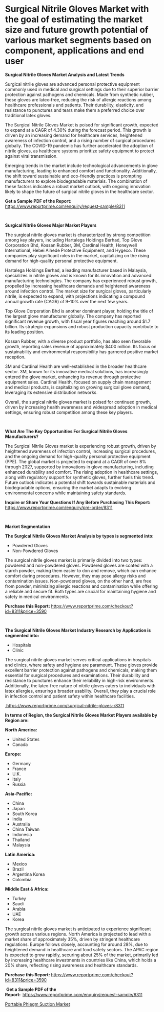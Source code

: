 <p><h1>Surgical Nitrile Gloves Market with the goal of estimating the market size and future growth potential of various market segments based on component, applications and end user</h1></p><p><strong>Surgical Nitrile Gloves Market Analysis and Latest Trends</strong></p>
<p><p>Surgical nitrile gloves are advanced personal protective equipment commonly used in medical and surgical settings due to their superior barrier protection against pathogens and chemicals. Made from synthetic rubber, these gloves are latex-free, reducing the risk of allergic reactions among healthcare professionals and patients. Their durability, elasticity, and resistance to punctures and tears make them a preferred choice over traditional latex gloves.</p><p>The Surgical Nitrile Gloves Market is poised for significant growth, expected to expand at a CAGR of 4.30% during the forecast period. This growth is driven by an increasing demand for healthcare services, heightened awareness of infection control, and a rising number of surgical procedures globally. The COVID-19 pandemic has further accelerated the adoption of nitrile gloves, as healthcare systems prioritize safety equipment to protect against viral transmission.</p><p>Emerging trends in the market include technological advancements in glove manufacturing, leading to enhanced comfort and functionality. Additionally, the shift toward sustainable and eco-friendly practices is prompting manufacturers to explore biodegradable materials. The combination of these factors indicates a robust market outlook, with ongoing innovation likely to shape the future of surgical nitrile gloves in the healthcare sector.</p></p>
<p><strong>Get a Sample PDF of the Report:&nbsp;</strong> <a href="https://www.reportprime.com/enquiry/request-sample/8311?utm_campaign=3127&utm_medium=2&utm_source=Github&utm_content=ia&utm_term=19032025&utm_id=surgical-nitrile-gloves">https://www.reportprime.com/enquiry/request-sample/8311</a></p>
<p>&nbsp;</p>
<p><strong>Surgical Nitrile Gloves Major Market Players</strong></p>
<p><p>The surgical nitrile gloves market is characterized by strong competition among key players, including Hartalega Holdings Berhad, Top Glove Corporation Bhd, Kossan Rubber, 3M, Cardinal Health, Honeywell International, Hebei Aihede Protective Equipment, and Hygeco. These companies play significant roles in the market, capitalizing on the rising demand for high-quality personal protective equipment.</p><p>Hartalega Holdings Berhad, a leading manufacturer based in Malaysia, specializes in nitrile gloves and is known for its innovation and advanced manufacturing technologies. The company has experienced robust growth, propelled by increasing healthcare demands and heightened awareness around infection control. The market size for surgical gloves, particularly nitrile, is expected to expand, with projections indicating a compound annual growth rate (CAGR) of 9-10% over the next few years.</p><p>Top Glove Corporation Bhd is another dominant player, holding the title of the largest glove manufacturer globally. The company has reported significant revenue growth, with fiscal year figures reaching around $1.7 billion. Its strategic expansions and robust production capacity contribute to its leading position. </p><p>Kossan Rubber, with a diverse product portfolio, has also seen favorable growth, reporting sales revenue of approximately $400 million. Its focus on sustainability and environmental responsibility has garnered positive market reception.</p><p>3M and Cardinal Health are well-established in the broader healthcare sector. 3M, known for its innovative medical solutions, has increasingly entered the glove market, enhancing its revenue through protective equipment sales. Cardinal Health, focused on supply chain management and medical products, is capitalizing on growing surgical glove demand, leveraging its extensive distribution networks.</p><p>Overall, the surgical nitrile gloves market is poised for continued growth, driven by increasing health awareness and widespread adoption in medical settings, ensuring robust competition among these key players.</p></p>
<p>&nbsp;</p>
<p><strong>What Are The Key Opportunities For Surgical Nitrile Gloves Manufacturers?</strong></p>
<p><p>The Surgical Nitrile Gloves market is experiencing robust growth, driven by heightened awareness of infection control, increasing surgical procedures, and the ongoing demand for high-quality personal protective equipment (PPE). The global market is projected to expand at a CAGR of over 8% through 2027, supported by innovations in glove manufacturing, including enhanced durability and comfort. The rising adoption in healthcare settings, along with regulatory support for synthetic gloves, further fuels this trend. Future outlook indicates a potential shift towards sustainable materials and biodegradable options, ensuring the market adapts to evolving environmental concerns while maintaining safety standards.</p></p>
<p><strong>Inquire or Share Your Questions If Any Before Purchasing This Report:</strong> <a href="https://www.reportprime.com/enquiry/pre-order/8311?utm_campaign=3127&utm_medium=2&utm_source=Github&utm_content=ia&utm_term=19032025&utm_id=surgical-nitrile-gloves">https://www.reportprime.com/enquiry/pre-order/8311</a></p>
<p>&nbsp;</p>
<p><strong>Market Segmentation</strong></p>
<p><strong>The Surgical Nitrile Gloves Market Analysis by types is segmented into:</strong></p>
<p><ul><li>Powdered Gloves</li><li>Non-Powdered Gloves</li></ul></p>
<p><p>The surgical nitrile gloves market is primarily divided into two types: powdered and non-powdered gloves. Powdered gloves are coated with a starch powder, making them easier to don and remove, which can enhance comfort during procedures. However, they may pose allergy risks and contamination issues. Non-powdered gloves, on the other hand, are free from powder, minimizing allergic reactions and contamination while offering a reliable and secure fit. Both types are crucial for maintaining hygiene and safety in medical environments.</p></p>
<p><strong>Purchase this Report:&nbsp;</strong><a href="https://www.reportprime.com/checkout?id=8311&price=3590&utm_campaign=3127&utm_medium=2&utm_source=Github&utm_content=ia&utm_term=19032025&utm_id=surgical-nitrile-gloves">https://www.reportprime.com/checkout?id=8311&price=3590</a></p>
<p>&nbsp;</p>
<p><strong>The Surgical Nitrile Gloves Market Industry Research by Application is segmented into:</strong></p>
<p><ul><li>Hospitals</li><li>Clinic</li></ul></p>
<p><p>The surgical nitrile gloves market serves critical applications in hospitals and clinics, where safety and hygiene are paramount. These gloves provide excellent barrier protection against pathogens and chemicals, making them essential for surgical procedures and examinations. Their durability and resistance to punctures enhance their reliability in high-risk environments. Additionally, the latex-free nature of nitrile gloves caters to individuals with latex allergies, ensuring a broader usability. Overall, they play a crucial role in infection control and patient safety within healthcare facilities.</p></p>
<p><a href="https://www.reportprime.com/surgical-nitrile-gloves-r8311?utm_campaign=3127&utm_medium=2&utm_source=Github&utm_content=ia&utm_term=19032025&utm_id=surgical-nitrile-gloves">&nbsp;https://www.reportprime.com/surgical-nitrile-gloves-r8311</a></p>
<p><strong>In terms of Region, the Surgical Nitrile Gloves Market Players available by Region are:</strong></p>
<p>
    <p> <strong> North America: </strong>
        <ul>
            <li>United States</li>
            <li>Canada</li>
        </ul>
        </p> 
    <p> <strong> Europe: </strong>
        <ul>
            <li>Germany</li>
            <li>France</li>
            <li>U.K.</li>
            <li>Italy</li>
            <li>Russia</li>
        </ul>
        </p> 
    <p> <strong> Asia-Pacific: </strong>
        <ul>
            <li>China</li>
            <li>Japan</li>
            <li>South Korea</li>
            <li>India</li>
            <li>Australia</li>
            <li>China Taiwan</li>
            <li>Indonesia</li>
            <li>Thailand</li>
            <li>Malaysia</li>
        </ul>
        </p> 
    <p> <strong> Latin America: </strong>
        <ul>
            <li>Mexico</li>
            <li>Brazil</li>
            <li>Argentina Korea</li>
            <li>Colombia</li>
        </ul>
        </p> 
    <p> <strong> Middle East & Africa: </strong>
        <ul>
            <li>Turkey</li>
            <li>Saudi</li>
            <li>Arabia</li>
            <li>UAE</li>
            <li>Korea</li>
        </ul>
    </p>
    </p>
<p><p>The surgical nitrile gloves market is anticipated to experience significant growth across various regions. North America is projected to lead with a market share of approximately 35%, driven by stringent healthcare regulations. Europe follows closely, accounting for around 28%, due to heightened demand in healthcare and food safety sectors. The APAC region is expected to grow rapidly, securing about 25% of the market, primarily led by increasing healthcare investments in countries like China, which holds a 20% share, reflecting rising awareness and healthcare standards.</p></p>
<p><strong>Purchase this Report: </strong><a href="https://www.reportprime.com/checkout?id=8311&price=3590&utm_campaign=3127&utm_medium=2&utm_source=Github&utm_content=ia&utm_term=19032025&utm_id=surgical-nitrile-gloves">https://www.reportprime.com/checkout?id=8311&price=3590</a></p>
<p>&nbsp;<strong>Get a Sample PDF of the Report:&nbsp;&nbsp;</strong><a href="https://www.reportprime.com/enquiry/request-sample/8311?utm_campaign=3127&utm_medium=2&utm_source=Github&utm_content=ia&utm_term=19032025&utm_id=surgical-nitrile-gloves">https://www.reportprime.com/enquiry/request-sample/8311</a></p>
<p><strong></strong></p>
<p><p><a href="https://github.com/lontohhikma/Market-Research-Report-List-1/blob/main/portable-phlegm-suction-market.md?utm_campaign=3127&utm_medium=2&utm_source=Github&utm_content=ia&utm_term=19032025&utm_id=surgical-nitrile-gloves">Portable Phlegm Suction Market</a></p></p>